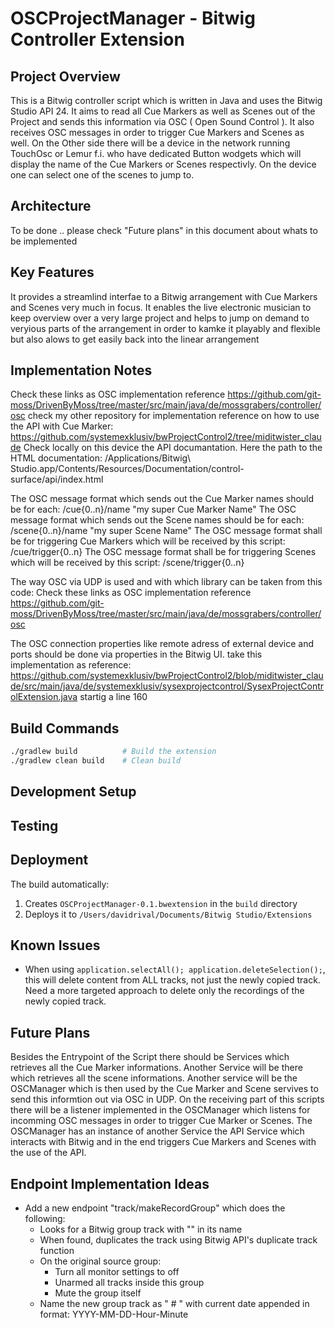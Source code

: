 # OSCProjectManager - Bitwig Controller Extension

## Project Overview
This is a Bitwig controller script which is written in Java and uses the Bitwig Studio API 24. It aims to read all Cue Markers as well as Scenes out of the 
Project and sends this information via OSC ( Open Sound Control ). It also receives OSC messages in order to trigger Cue Markers and Scenes as well. 
On the Other side there will be a device in the network running TouchOsc or Lemur f.i. who have dedicated Button wodgets which will display the name of 
the Cue Markers or Scenes respectivly. On the device one can select one of the scenes to jump to.


## Architecture
To be done .. please check "Future plans" in this document about whats to be implemented

## Key Features
It provides a streamlind interfae to a Bitwig arrangement with Cue Markers and Scenes very much in focus. It enables the live electronic musician to keep 
overview over a very large project and helps to jump on demand to veryious parts of the arrangement in order to kamke it playably and flexible but also alows to get easily back into the linear arrangement

## Implementation Notes
Check these links as OSC implementation reference https://github.com/git-moss/DrivenByMoss/tree/master/src/main/java/de/mossgrabers/controller/osc
check my other repository for implementation reference on how to use the API with Cue Marker: https://github.com/systemexklusiv/bwProjectControl2/tree/miditwister_claude
Check locally on this device the API documantation. Here the path to the HTML documentation: /Applications/Bitwig\ Studio.app/Contents/Resources/Documentation/control-surface/api/index.html

The OSC message format which sends out the Cue Marker names should be for each: /cue{0..n}/name "my super Cue Marker Name" 
The OSC message format which sends out the Scene names should be for each: /scene{0..n}/name "my super Scene Name" 
The OSC message format shall be for triggering Cue Markers which will be received by this script: /cue/trigger{0..n}
The OSC message format shall be for triggering Scenes which will be received by this script: /scene/trigger{0..n}

The way OSC via UDP is used and with which library can be taken from this code: Check these links as OSC implementation reference https://github.com/git-moss/DrivenByMoss/tree/master/src/main/java/de/mossgrabers/controller/osc

The OSC connection properties like remote adress of external device and ports should be done via properties in the Bitwig UI. take this implementation as reference:
https://github.com/systemexklusiv/bwProjectControl2/blob/miditwister_claude/src/main/java/de/systemexklusiv/sysexprojectcontrol/SysexProjectControlExtension.java
startig a line 160

## Build Commands

```bash
./gradlew build          # Build the extension
./gradlew clean build    # Clean build
```

## Development Setup
<!-- Document any special setup requirements for development -->

## Testing
<!-- Document testing approach and how to run tests -->

## Deployment
The build automatically:
1. Creates `OSCProjectManager-0.1.bwextension` in the `build` directory
2. Deploys it to `/Users/davidrival/Documents/Bitwig Studio/Extensions`

## Known Issues
<!-- Document any known issues or limitations -->
- When using `application.selectAll(); application.deleteSelection();`, this will delete content from ALL tracks, not just the newly copied track. Need a more targeted approach to delete only the recordings of the newly copied track.

## Future Plans
Besides the Entrypoint of the Script there should be  Services which retrieves all the Cue Marker informations.
Another Service will be there which retrieves all the scene informations. Another service will be the OSCManager which is then used
by the Cue Marker and Scene servives to send this informtion out via OSC in UDP. On the receiving part of this scripts there will be
a listener implemented in the OSCManager which listens for incomming OSC messages in order to trigger Cue Marker or Scenes. The OSCManager has
an instance of another Service the API Service which interacts with Bitwig and in the end triggers Cue Markers and Scenes with the use of the API.

## Endpoint Implementation Ideas
- Add a new endpoint "track/makeRecordGroup" which does the following:
  * Looks for a Bitwig group track with "<REC>" in its name
  * When found, duplicates the track using Bitwig API's duplicate track function
  * On the original source group:
    - Turn all monitor settings to off
    - Unarmed all tracks inside this group
    - Mute the group itself
  * Name the new group track as "<Take> # " with current date appended in format: YYYY-MM-DD-Hour-Minute